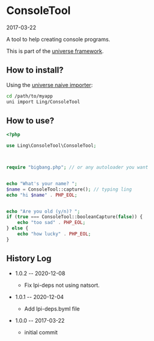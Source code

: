 ConsoleTool
==================
2017-03-22



A tool to help creating console programs.



This is part of the [universe framework](https://github.com/karayabin/universe-snapshot).






How to install?
-------------------

Using the [universe naive importer](https://github.com/lingtalfi/universe-naive-importer):

```bash
cd /path/to/myapp
uni import Ling/ConsoleTool
```



How to use?
-------------------
```php
<?php

use Ling\ConsoleTool\ConsoleTool;



require "bigbang.php"; // or any autoloader you want


echo "What's your name? ";
$name = ConsoleTool::capture(); // typing ling
echo "hi $name" . PHP_EOL;


echo "Are you old (y/n)? ";
if (true === ConsoleTool::booleanCapture(false)) {
    echo "too sad" . PHP_EOL;
} else {
    echo "how lucky" . PHP_EOL;
}

```
 




History Log
------------------

- 1.0.2 -- 2020-12-08

    - Fix lpi-deps not using natsort.

- 1.0.1 -- 2020-12-04

    - Add lpi-deps.byml file

- 1.0.0 -- 2017-03-22

    - initial commit
